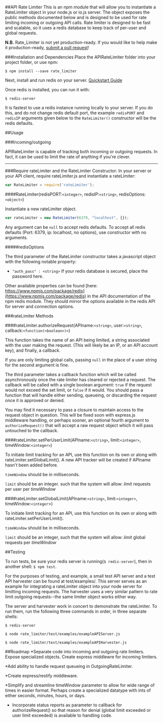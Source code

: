 ##API Rate Limiter
This is an npm module that will allow you to instantiate a RateLimiter object in your node.js or io.js server.  The object exposes the public methods documented below and is designed to be used for rate limiting incoming or outgoing API calls.  Rate limiter is designed to be fast and scalable, so it uses a redis database to keep track of per-user and global requests.

**N.B.**  Rate_Limiter is not yet production-ready.  If you would like to help make it production-ready, [submit a pull request](https://github.com/philosoralphter/Rate_Limiter/pulls)!

###Installation and Dependencies
Place the APIRateLimiter folder into your project folder, or use npm:

```shell
$ npm install --save rate_limiter
```

Next, install and run redis on your server.
[Quickstart Guide](http://redis.io/topics/quickstart)

Once redis is installed, you can run it with:

```shell
$ redis-server
```

It is fastest to use a redis instance running locally to your server.  If you do this, and do not change redis default port, the example `redisPORT` and `redisIP` arguments given below to the `RateLimiter()` constructor will be the redis defaults.

##Usage

###Incoming/outgoing

APIRateLimiter is capable of tracking both incoming or outgoing requests.  In fact, it can be used to limit the rate of anything if you're clever.

---
###Require rateLimiter and the RateLimiter Constructor:
In your server or your API client, require rateLimiter.js and instantiate a rateLimiter:

```javascript
var RateLimiter = require('rateLimiter');
```


####RateLimiter(redisPORT:`<integer>`, redisIP:`<string>`, redisOptions:`<object>`)

Instantiate a new rateLimiter object.
```javascript
var rateLimiter = new RateLimiter(6379, "localhost", {});
```

Any argument can be `null` to accept redis defaults.  To accept all redis defaults (Port: 6379, ip: localhost, no options), use constructor with no arguments.

#####redisOptions

The third parameter of the RateLimiter constructor takes a javascript object with the following notable property:

* `"auth_pass" : <string>` If your redis database is secured, place the password here.

Other available properties can be found [here: https://www.npmjs.com/package/redis](https://www.npmjs.com/package/redis) in the API documentation of the npm redis module.  They should mirror the options available in the redis API for server and connection options.



###rateLimiter Methods

####rateLimiter.authorizeRequest(APIname:`<string>`, user:`<string>`, callback:`<function(<boolean>)>`)

This function takes the name of an API being limited, a string associated with the user making the request.  (This will likely be an IP, or an API account key), and finally, a callback.

If you are only limiting global calls, passing `null` in the place of a user string for the second argument is fine.

The third parameter takes a callback function which will be called asynchronously once the rate limiter has cleared or rejected a request.  The callback will be called with a single boolean argument:  `true` if the request would not exceed the set limit, or `false` if it would.  You should pass a function that will handle either sending, queueing, or discarding the request once it is approved or denied.  

You may find it necessary to pass a closure to maintain access to the request object in question.  This will be fixed soon with express.js middleware handling, or perhaps sooner, an optional fourth argument to `authorizeRequest()` that will accept a raw request object which it will pass untouched to the callback.


####rateLimiter.setPerUserLimit(APIname:`<string>`, limit:`<integer>`, timeWindow:`<integer>`)

To initiate limit tracking for an API, use this function on its own or along with rateLimiter.setGlobalLimit().  A new API tracker will be created if APIname hasn't been added before.  

`timeWindow` should be in milliseconds.  

`limit` should be an integer.  such that the system will allow: *limit* requests per user per *timeWIndow*

####rateLimiter.setGlobalLimit(APIname:`<string>`, limit:`<integer>`, timeWindow:`<integer`>)

To initiate limit tracking for an API, use this function on its own or along with rateLimiter.setPerUserLimit().

`timeWindow` should be in milliseconds.  

`limit` should be an integer, such that the system will allow: *limit* global requests per *timeWindow*

##Testing

To run tests, be sure your redis server is running(`$ redis-server`), then in another shell: `$ npm test`.


For the purposes of testing, and example, a small test API server and a test API harvester can be found at test/examples/.  This server serves as an example for integrating a rateLimiter object into your node server for limitting incoming requests.  The harvester uses a very similar pattern to rate limit outgoing requests--the same limiter object works either way.

The server and harvester work in concert to demonstrate the rateLimiter.  To run them, run the following three commands in order, in three separate shells:

```shell
$ redis-server
```

```shell
$ node rate_limiter/test/examples/exampleAPIServer.js
```

```shell
$ node rate_limiter/test/examples/exampleAPIHarvester.js
```

##Roadmap
*Separate code into incoming and outgoing rate limiters.  Expose specialized objects.  Create express middlewre for incoming limiters.

*Add ability to handle request queueing in OutgoingRateLimiter.

*Create express/restify middleware.

*Simplify and streamline timeWindow parameter to allow for wide range of times in easier format.  Perhaps create a specialized datatype with ints of either seconds, minutes, hours, or days.

* Incorporate status reports as parameter to callback for authorizeRequest() so that reason for denial (global limit exceeded or user limit exceeded) is available to handling code.
